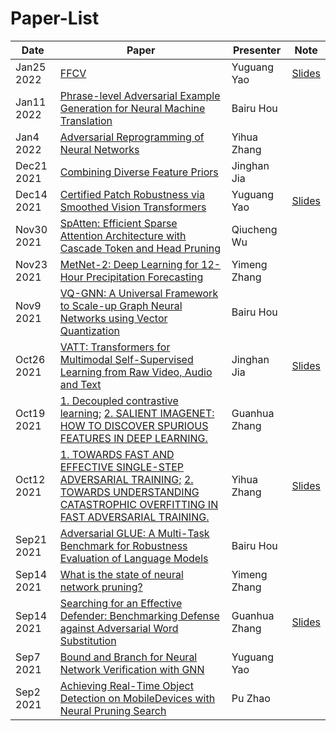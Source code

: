# Paper-List


| Date       | Paper                                                                                                                                                                                                                                     | Presenter     | Note                                                                             |
| ---------- | ----------------------------------------------------------------------------------------------------------------------------------------------------------------------------------------------------------------------------------------- | ------------- | -------------------------------------------------------------------------------- |
| Jan25 2022 | [FFCV](https://github.com/libffcv/ffcv)                                                                        |       Yuguang Yao        |  [Slides](https://yuguang-yao.slides.com/yaoyugua/deck-5cb81c/fullscreen?token=y9VF9g5A#/0/10)                                                                                |
| Jan11 2022 | [Phrase-level Adversarial Example Generation for Neural Machine Translation](https://arxiv.org/pdf/2201.02009.pdf)                                                                                                                        | Bairu Hou     |                                                                                  |
| Jan4 2022  | [Adversarial Reprogramming of Neural Networks](https://arxiv.org/abs/1806.11146)                                                                                                                                                          | Yihua Zhang   |                                                                                  |
| Dec21 2021 | [Combining Diverse Feature Priors](https://arxiv.org/abs/2110.08220)                                                                                                                                                                      | Jinghan Jia   |                                                                                  |
| Dec14 2021 | [Certified Patch Robustness via Smoothed Vision Transformers](https://arxiv.org/abs/2110.07719)                                                                                                                                           | Yuguang Yao   | [Slides](https://yuguang-yao.slides.com/yaoyugua/deck/fullscreen?token=0aiZnAQJ) |
| Nov30 2021 | [SpAtten: Efficient Sparse Attention Architecture with Cascade Token and Head Pruning](https://arxiv.org/abs/2012.09852)                                                                                                                  | Qiucheng Wu   |                                                                                  |
| Nov23 2021 | [MetNet-2: Deep Learning for 12-Hour Precipitation Forecasting](https://arxiv.org/pdf/2111.07470.pdf)                                                                                                                                     | Yimeng Zhang  |                                                                                  |
| Nov9 2021  | [VQ-GNN: A Universal Framework to Scale-up Graph Neural Networks using Vector Quantization](https://arxiv.org/pdf/2110.14363.pdf)                                                                                                         | Bairu Hou     |                                                                                  |
| Oct26 2021 | [VATT: Transformers for Multimodal Self-Supervised Learning from Raw Video, Audio and Text](https://arxiv.org/pdf/2104.11178.pdf)                                                                                                         | Jinghan Jia   | [Slides](https://www.overleaf.com/project/6176f1d3cfe1a9852e70f661)              |
| Oct19 2021 | [1. Decoupled contrastive learning;](https://arxiv.org/pdf/2110.06848.pdf) [2. SALIENT IMAGENET: HOW TO DISCOVER SPURIOUS FEATURES IN DEEP LEARNING.](https://arxiv.org/pdf/2110.04301.pdf)                                               | Guanhua Zhang |                                                                                  |
| Oct12 2021 | [1. TOWARDS FAST AND EFFECTIVE SINGLE-STEP ADVERSARIAL TRAINING;](https://openreview.net/pdf?id=fRnRsdc_nR7) [2. TOWARDS UNDERSTANDING CATASTROPHIC OVERFITTING IN FAST ADVERSARIAL TRAINING.](https://openreview.net/pdf?id=lDvJM5XUyrx) | Yihua Zhang   | [Slides](https://www.overleaf.com/read/zmtbpzfnvrcn)                             |
| Sep21 2021 | [Adversarial GLUE: A Multi-Task Benchmark for Robustness Evaluation of Language Models](https://openreview.net/pdf?id=GF9cSKI3A_q)                                                                                                        | Bairu Hou     |                                                                                  |
| Sep14 2021 | [What is the state of neural network pruning?](https://arxiv.org/pdf/2003.03033.pdf)                                                                                                                                                      | Yimeng Zhang  |                                                                                  |
| Sep14 2021 | [Searching for an Effective Defender: Benchmarking Defense against Adversarial Word Substitution](https://arxiv.org/pdf/2108.12777.pdf)                                                                                                   | Guanhua Zhang | [Slides]( https://www.overleaf.com/read/crjssxhkkhkt)                            |
| Sep7 2021  | [Bound and Branch for Neural Network Verification with GNN](https://arxiv.org/pdf/2107.12855.pdf)                                                                                                                                         | Yuguang Yao   |                                                                                  |
| Sep2 2021  | [Achieving Real-Time Object Detection on MobileDevices with Neural Pruning Search](https://arxiv.org/abs/2106.14943)                                                                                                                      | Pu Zhao       |                                                                                  |
